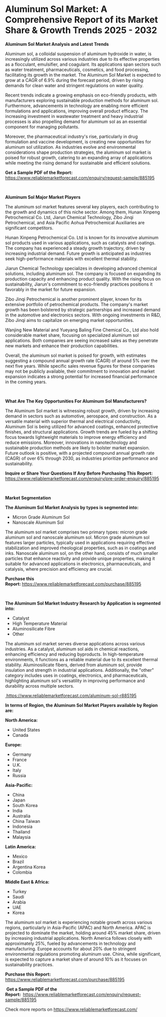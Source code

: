 <p><h1>Aluminum Sol Market: A Comprehensive Report of its Market Share & Growth Trends 2025 - 2032</h1></p><p><strong>Aluminum Sol Market Analysis and Latest Trends</strong></p>
<p><p>Aluminum sol, a colloidal suspension of aluminum hydroxide in water, is increasingly utilized across various industries due to its effective properties as a flocculant, emulsifier, and coagulant. Its applications span sectors such as water treatment, pharmaceuticals, cosmetics, and food processing, facilitating its growth in the market. The Aluminum Sol Market is expected to grow at a CAGR of 6.9% during the forecast period, driven by rising demands for clean water and stringent regulations on water quality.</p><p>Recent trends indicate a growing emphasis on eco-friendly products, with manufacturers exploring sustainable production methods for aluminum sol. Furthermore, advancements in technology are enabling more efficient formulations and applications, improving overall product efficacy. The increasing investment in wastewater treatment and heavy industrial processes is also propelling demand for aluminum sol as an essential component for managing pollutants.</p><p>Moreover, the pharmaceutical industry's rise, particularly in drug formulation and vaccine development, is creating new opportunities for aluminum sol utilization. As industries evolve and environmental considerations shape production strategies, the aluminum sol market is poised for robust growth, catering to an expanding array of applications while meeting the rising demand for sustainable and efficient solutions.</p></p>
<p><strong>Get a Sample PDF of the Report:&nbsp;</strong> <a href="https://www.reliablemarketforecast.com/enquiry/request-sample/885195?utm_campaign=2324&utm_medium=2&utm_source=Github&utm_content=ia&utm_term=02042025&utm_id=aluminum-sol">https://www.reliablemarketforecast.com/enquiry/request-sample/885195</a></p>
<p>&nbsp;</p>
<p><strong>Aluminum Sol Major Market Players</strong></p>
<p><p>The aluminum sol market features several key players, each contributing to the growth and dynamics of this niche sector. Among them, Hunan Xinpeng Petrochemical Co. Ltd, Jiarun Chemical Technology, Zibo Jinqi Petrochemical, and Asia Pacific Aohua Petrochemical Auxiliaries are significant competitors.</p><p>Hunan Xinpeng Petrochemical Co. Ltd is known for its innovative aluminum sol products used in various applications, such as catalysts and coatings. The company has experienced a steady growth trajectory, driven by increasing industrial demand. Future growth is anticipated as industries seek high-performance materials with excellent thermal stability.</p><p>Jiarun Chemical Technology specializes in developing advanced chemical solutions, including aluminum sol. The company is focused on expanding its production capacity and enhancing product quality. With the rising focus on sustainability, Jiarun's commitment to eco-friendly practices positions it favorably in the market for future expansion.</p><p>Zibo Jinqi Petrochemical is another prominent player, known for its extensive portfolio of petrochemical products. The company's market growth has been bolstered by strategic partnerships and increased demand in the automotive and electronics sectors. With ongoing investments in R&D, Zibo Jinqi aims to capitalize on emerging market opportunities.</p><p>Wanjing New Material and Yueyang Baling Fine Chemical Co., Ltd also hold considerable market share, focusing on specialized aluminum sol applications. Both companies are seeing increased sales as they penetrate new markets and enhance their production capabilities.</p><p>Overall, the aluminum sol market is poised for growth, with estimates suggesting a compound annual growth rate (CAGR) of around 5% over the next five years. While specific sales revenue figures for these companies may not be publicly available, their commitment to innovation and market expansion indicates a strong potential for increased financial performance in the coming years.</p></p>
<p>&nbsp;</p>
<p><strong>What Are The Key Opportunities For Aluminum Sol Manufacturers?</strong></p>
<p><p>The Aluminum Sol market is witnessing robust growth, driven by increasing demand in sectors such as automotive, aerospace, and construction. As a versatile material with superior thermal and electrical conductivity, Aluminum Sol is being utilized for advanced coatings, enhanced protective finishes, and structural applications. Growth trends are fueled by a shifting focus towards lightweight materials to improve energy efficiency and reduce emissions. Moreover, innovations in nanotechnology and sustainable production methods are likely to bolster market expansion. Future outlook is positive, with a projected compound annual growth rate (CAGR) of over 6% through 2030, as industries prioritize performance and sustainability.</p></p>
<p><strong>Inquire or Share Your Questions If Any Before Purchasing This Report:</strong> <a href="https://www.reliablemarketforecast.com/enquiry/pre-order-enquiry/885195?utm_campaign=2324&utm_medium=2&utm_source=Github&utm_content=ia&utm_term=02042025&utm_id=aluminum-sol">https://www.reliablemarketforecast.com/enquiry/pre-order-enquiry/885195</a></p>
<p>&nbsp;</p>
<p><strong>Market Segmentation</strong></p>
<p><strong>The Aluminum Sol Market Analysis by types is segmented into:</strong></p>
<p><ul><li>Micron Grade Aluminum Sol</li><li>Nanoscale Aluminum Sol</li></ul></p>
<p><p>The aluminum sol market comprises two primary types: micron grade aluminum sol and nanoscale aluminum sol. Micron grade aluminum sol features larger particles, typically used in applications requiring effective stabilization and improved rheological properties, such as in coatings and inks. Nanoscale aluminum sol, on the other hand, consists of much smaller particles that enhance reactivity and provide unique properties, making it suitable for advanced applications in electronics, pharmaceuticals, and catalysis, where precision and efficiency are crucial.</p></p>
<p><strong>Purchase this Report:&nbsp;</strong><a href="https://www.reliablemarketforecast.com/purchase/885195?utm_campaign=2324&utm_medium=2&utm_source=Github&utm_content=ia&utm_term=02042025&utm_id=aluminum-sol">https://www.reliablemarketforecast.com/purchase/885195</a></p>
<p>&nbsp;</p>
<p><strong>The Aluminum Sol Market Industry Research by Application is segmented into:</strong></p>
<p><ul><li>Catalyst</li><li>High Temperature Material</li><li>Aluminosilicate Fibre</li><li>Other</li></ul></p>
<p><p>The aluminum sol market serves diverse applications across various industries. As a catalyst, aluminum sol aids in chemical reactions, enhancing efficiency and reducing byproducts. In high-temperature environments, it functions as a reliable material due to its excellent thermal stability. Aluminosilicate fibers, derived from aluminum sol, provide insulation and strength in industrial applications. Additionally, the "other" category includes uses in coatings, electronics, and pharmaceuticals, highlighting aluminum sol's versatility in improving performance and durability across multiple sectors.</p></p>
<p><a href="https://www.reliablemarketforecast.com/aluminum-sol-r885195?utm_campaign=2324&utm_medium=2&utm_source=Github&utm_content=ia&utm_term=02042025&utm_id=aluminum-sol">&nbsp;https://www.reliablemarketforecast.com/aluminum-sol-r885195</a></p>
<p><strong>In terms of Region, the Aluminum Sol Market Players available by Region are:</strong></p>
<p>
    <p> <strong> North America: </strong>
        <ul>
            <li>United States</li>
            <li>Canada</li>
        </ul>
        </p> 
    <p> <strong> Europe: </strong>
        <ul>
            <li>Germany</li>
            <li>France</li>
            <li>U.K.</li>
            <li>Italy</li>
            <li>Russia</li>
        </ul>
        </p> 
    <p> <strong> Asia-Pacific: </strong>
        <ul>
            <li>China</li>
            <li>Japan</li>
            <li>South Korea</li>
            <li>India</li>
            <li>Australia</li>
            <li>China Taiwan</li>
            <li>Indonesia</li>
            <li>Thailand</li>
            <li>Malaysia</li>
        </ul>
        </p> 
    <p> <strong> Latin America: </strong>
        <ul>
            <li>Mexico</li>
            <li>Brazil</li>
            <li>Argentina Korea</li>
            <li>Colombia</li>
        </ul>
        </p> 
    <p> <strong> Middle East & Africa: </strong>
        <ul>
            <li>Turkey</li>
            <li>Saudi</li>
            <li>Arabia</li>
            <li>UAE</li>
            <li>Korea</li>
        </ul>
    </p>
    </p>
<p><p>The aluminum sol market is experiencing notable growth across various regions, particularly in Asia-Pacific (APAC) and North America. APAC is projected to dominate the market, holding around 45% market share, driven by increasing industrial applications. North America follows closely with approximately 25%, fueled by advancements in technology and manufacturing. Europe accounts for about 20% due to stringent environmental regulations promoting aluminum use. China, while significant, is expected to capture a market share of around 10% as it focuses on sustainability practices.</p></p>
<p><strong>Purchase this Report: </strong><a href="https://www.reliablemarketforecast.com/purchase/885195?utm_campaign=2324&utm_medium=2&utm_source=Github&utm_content=ia&utm_term=02042025&utm_id=aluminum-sol">https://www.reliablemarketforecast.com/purchase/885195</a></p>
<p>&nbsp;<strong>Get a Sample PDF of the Report:&nbsp;&nbsp;</strong><a href="https://www.reliablemarketforecast.com/enquiry/request-sample/885195?utm_campaign=2324&utm_medium=2&utm_source=Github&utm_content=ia&utm_term=02042025&utm_id=aluminum-sol">https://www.reliablemarketforecast.com/enquiry/request-sample/885195</a></p>
<p><strong></strong></p>
<p>Check more reports on <a href="https://www.reliablemarketforecast.com/?utm_campaign=2324&utm_medium=2&utm_source=Github&utm_content=ia&utm_term=02042025&utm_id=aluminum-sol">https://www.reliablemarketforecast.com/</a></p>